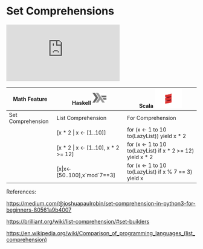 # Set Comprehensions


![equation](http://www.sciweavers.org/tex2img.php?eq=S%3D%5Cbig%5C%7B2.x%5Cmid%20x%5Cin%20N%2Cx%5Cleq10%5Cbig%5C%7D%20&bc=White&fc=Black&im=jpg&fs=12&ff=arev&edit=0)

| Math Feature      | Haskell <sup><img src="../images/602px-Haskell-Logo.svg.png" width=37 height=26><img></sup> | Scala <img src="../images/Scala_logo.png" width=72px height=50px><img> |
|-------------------|-----------------------------------------|--------------------------------------------------------|
| Set Comprehension | List Comprehension                      | For Comprehension                                      |
|                   | [x * 2 \| x <- [1..10]]                 | for (x <- 1 to 10 to(LazyList)) yield x * 2                |
|                   | [x * 2 \| x <- [1..10], x * 2 >= 12]    | for (x <- 1 to 10 to(LazyList) if x * 2 >= 12) yield x * 2 |
|                   | [x\|x<-[50..100],x\`mod\`7==3]          | for (x <- 1 to 10 to(LazyList) if x % 7 == 3) yield x      |


References: 

https://medium.com/@joshuapaulrobin/set-comprehension-in-python3-for-beginners-80561a9b4007

https://brilliant.org/wiki/list-comprehension/#set-builders

https://en.wikipedia.org/wiki/Comparison_of_programming_languages_(list_comprehension)
